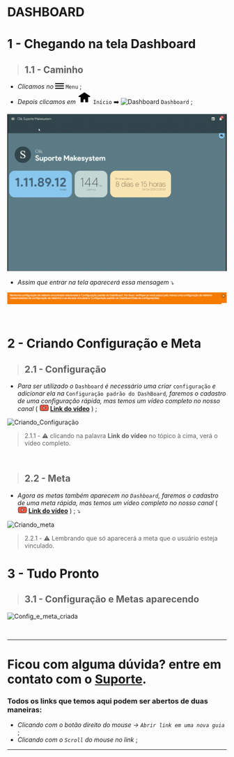 # DASHBOARD


# 1 - Chegando na tela Dashboard
>## __1.1 - Caminho__
* _Clicamos no_ ![menu](https://raw.githubusercontent.com/Makesystem/manuais/main/webccrm/telas/icon_standard/16%20-%20Todas%20telas/menu.png) `Menu` ;
* _Depois clicamos em_  ![Inicio](https://raw.githubusercontent.com/Makesystem/manuais/main/webccrm/telas/icon_standard/1%20-%20In%C3%ADcio/In%C3%ADcio.png) `Início` ➡️ ![Dashboard](https://raw.githubusercontent.com/Makesystem/manuais/main/webccrm/telas/icon_standard/1%20-%20In%C3%ADcio/Dashboard.png) `Dashboard` ;
  
![Caminho_Dashboard](https://raw.githubusercontent.com/Makesystem/manuais/main/webccrm/telas/separacao_tela/tela_dashboard/caminho.gif)

* _Assim que entrar na tela aparecerá essa mensagem_ ⤵️

![mensagem](https://raw.githubusercontent.com/Makesystem/manuais/main/webccrm/telas/separacao_tela/tela_dashboard/mens_dashboard.png)

<br />

# 2 - Criando Configuração e Meta
>## __2.1 - Configuração__
* _Para ser utilizado o_ `Dashboard` _é necessário uma criar_ `configuração` _e adicionar ela na_ `Configuração padrão do DashBoard`_, faremos o cadastro de uma configuração rápida, mas temos um vídeo completo no nosso canal_ ( ![icon_ytb](https://raw.githubusercontent.com/Makesystem/manuais/main/webccrm/telas/icon_standard/16%20-%20Todas%20telas/youtube.png) [**Link do vídeo**](https://www.youtube.com/watch?v=S8WrsXjE2uA) ) ; 

![Criando_Configuração](https://github.com/Makesystem/manuais/raw/main/webccrm/telas/separacao_tela/tela_dashboard/Criando%20config.gif)

> 2.1.1 - ⚠️ clicando na palavra **Link do vídeo** no tópico à cima, verá o vídeo completo.

<br/>

>## __2.2 - Meta__
* _Agora as metas também aparecem no `Dashboard`, faremos o cadastro de uma meta rápida, mas temos um vídeo completo no nosso canal_ ( ![icon_ytb](https://raw.githubusercontent.com/Makesystem/manuais/main/webccrm/telas/icon_standard/16%20-%20Todas%20telas/youtube.png) [**Link do vídeo**](https://www.youtube.com/watch?v=S8WrsXjE2uA) ) ; ⤵️
  
![Criando_meta](https://github.com/Makesystem/manuais/raw/main/webccrm/telas/separacao_tela/tela_dashboard/Criando%20meta.gif)

> 2.2.1 - ⚠️ Lembrando que só aparecerá a meta que o usuário esteja vinculado.

# 3 - Tudo Pronto
>## 3.1 - Configuração e Metas aparecendo

![Config_e_meta_criada](https://github.com/Makesystem/manuais/raw/main/webccrm/telas/separacao_tela/tela_dashboard/Config%20e%20Metas%20criadas.gif)

<br />

---

# Ficou com alguma dúvida? entre em contato com o [Suporte](http://api.whatsapp.com/send?phone=555130655144).

### Todos os links que temos aqui podem ser abertos de duas maneiras:
* _Clicando com o botão direito do mouse -> `Abrir link em uma nova guia`_ ;
* _Clicando com o `Scroll` do mouse no link_ ;

---
